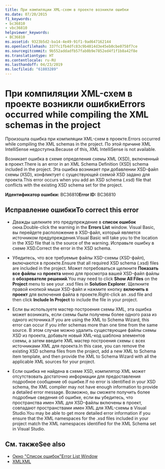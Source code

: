 ```yaml
---
title: При компиляции XML-схем в проекте возникли ошибки
ms.date: 07/20/2015
f1_keywords:
- bc36810
- vbc36810
helpviewer_keywords:
- BC36810
ms.assetid: 9323b5d2-ba14-4e49-91f1-9ad647162144
ms.openlocfilehash: 337fc1fb4dfc83c9b4814d3e45eb0cbe0758f7ce
ms.sourcegitcommit: 9b552addadfb57fab0b9e7852ed4f1f1b8a42f8e
ms.translationtype: HT
ms.contentlocale: ru-RU
ms.lasthandoff: 04/23/2019
ms.locfileid: "61803289"
---
```

# <a name="errors-occurred-while-compiling-the-xml-schemas-in-the-project"></a><span data-ttu-id="04f8e-102">При компиляции XML-схем в проекте возникли ошибки</span><span class="sxs-lookup"><span data-stu-id="04f8e-102">Errors occurred while compiling the XML schemas in the project</span></span>
<span data-ttu-id="04f8e-103">Произошла ошибка при компиляции XML-схем в проекте.</span><span class="sxs-lookup"><span data-stu-id="04f8e-103">Errors occurred while compiling the XML schemas in the project.</span></span> <span data-ttu-id="04f8e-104">По этой причине XML IntelliSense недоступна.</span><span class="sxs-lookup"><span data-stu-id="04f8e-104">Because of this, XML IntelliSense is not available.</span></span>  
  
 <span data-ttu-id="04f8e-105">Возникает ошибка в схеме определения схемы XML (XSD), включенный в проект.</span><span class="sxs-lookup"><span data-stu-id="04f8e-105">There is an error in an XML Schema Definition (XSD) schema included in the project.</span></span> <span data-ttu-id="04f8e-106">Эта ошибка возникает при добавлении XSD-файл схемы (XSD), конфликтует с существующей схемой XSD задано для проекта.</span><span class="sxs-lookup"><span data-stu-id="04f8e-106">This error occurs when you add an XSD schema (.xsd) file that conflicts with the existing XSD schema set for the project.</span></span>  
  
 <span data-ttu-id="04f8e-107">**Идентификатор ошибки:** BC36810</span><span class="sxs-lookup"><span data-stu-id="04f8e-107">**Error ID:** BC36810</span></span>  
  
## <a name="to-correct-this-error"></a><span data-ttu-id="04f8e-108">Исправление ошибки</span><span class="sxs-lookup"><span data-stu-id="04f8e-108">To correct this error</span></span>  
  
- <span data-ttu-id="04f8e-109">Дважды щелкните это предупреждение в **список ошибок** окна.</span><span class="sxs-lookup"><span data-stu-id="04f8e-109">Double-click the warning in the **Errors List** window.</span></span> <span data-ttu-id="04f8e-110">Visual Basic, вы перейдете расположение в XSD-файл, который является источником предупреждения.</span><span class="sxs-lookup"><span data-stu-id="04f8e-110">Visual Basic will take you to the location in the XSD file that is the source of the warning.</span></span> <span data-ttu-id="04f8e-111">Исправьте ошибку в схеме XSD.</span><span class="sxs-lookup"><span data-stu-id="04f8e-111">Correct the error in the XSD schema.</span></span>  
  
- <span data-ttu-id="04f8e-112">Убедитесь, что все требуемые файлы XSD-схемы (XSD-файл), включаются в проекте.</span><span class="sxs-lookup"><span data-stu-id="04f8e-112">Ensure that all required XSD schema (.xsd) files are included in the project.</span></span> <span data-ttu-id="04f8e-113">Может потребоваться щелкните **Показать все файлы** на **проекта** меню для просмотра вашей XSD-файл файлы в **обозревателе решений**.</span><span class="sxs-lookup"><span data-stu-id="04f8e-113">You may need to click **Show All Files** on the **Project** menu to see your .xsd files in **Solution Explorer**.</span></span> <span data-ttu-id="04f8e-114">Щелкните правой кнопкой мыши XSD-файл и нажмите кнопку **включить в проект** для включения файла в проекте.</span><span class="sxs-lookup"><span data-stu-id="04f8e-114">Right-click an .xsd file and then click **Include In Project** to include the file in your project.</span></span>  
  
- <span data-ttu-id="04f8e-115">Если вы используете мастер построения схемы XML, эта ошибка может возникать, если схемы были получены более одного раза из одного источника.</span><span class="sxs-lookup"><span data-stu-id="04f8e-115">If you are using the XML to Schema Wizard, this error can occur if you infer schemas more than one time from the same source.</span></span> <span data-ttu-id="04f8e-116">В этом случае можно удалить существующие файлы схемы XSD из проекта, добавьте новый XML-код шаблона элементов схемы, а затем введите XML мастер построения схемы с всех источниками XML для проекта.</span><span class="sxs-lookup"><span data-stu-id="04f8e-116">In this case, you can remove the existing XSD schema files from the project, add a new XML to Schema item template, and then provide the XML to Schema Wizard with all the applicable XML sources for your project.</span></span>  
  
- <span data-ttu-id="04f8e-117">Если ошибка не найдена в схеме XSD, компилятор XML может отсутствовать достаточно информации для предоставления подробное сообщение об ошибке.</span><span class="sxs-lookup"><span data-stu-id="04f8e-117">If no error is identified in your XSD schema, the XML compiler may not have enough information to provide a detailed error message.</span></span> <span data-ttu-id="04f8e-118">Возможно, вы сможете получить более подробные сведения об ошибке, если вы убедитесь, что пространства имен XML для XSD-файлы включены в проект, совпадают пространствами имен XML для XML-схемы в Visual Studio.</span><span class="sxs-lookup"><span data-stu-id="04f8e-118">You may be able to get more detailed error information if you ensure that the XML namespaces for the .xsd files included in your project match the XML namespaces identified for the XML Schema set in Visual Studio.</span></span>  
  
## <a name="see-also"></a><span data-ttu-id="04f8e-119">См. также</span><span class="sxs-lookup"><span data-stu-id="04f8e-119">See also</span></span>

- [<span data-ttu-id="04f8e-120">Окно "Список ошибок"</span><span class="sxs-lookup"><span data-stu-id="04f8e-120">Error List Window</span></span>](/visualstudio/ide/reference/error-list-window)
- [<span data-ttu-id="04f8e-121">XML</span><span class="sxs-lookup"><span data-stu-id="04f8e-121">XML</span></span>](../../../visual-basic/programming-guide/language-features/xml/index.md)
